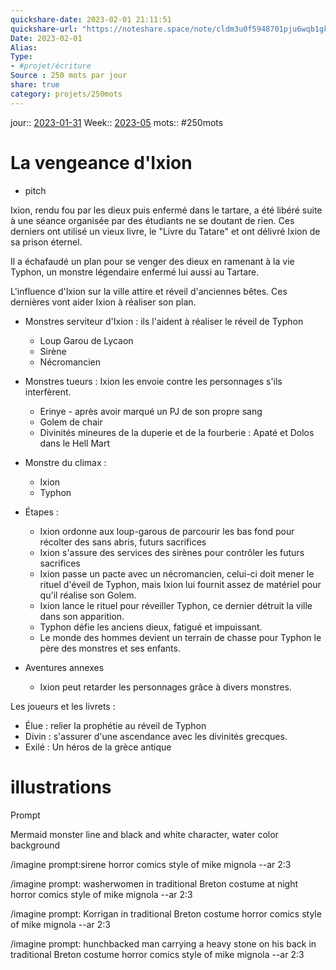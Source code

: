 ```yaml
---
quickshare-date: 2023-02-01 21:11:51
quickshare-url: "https://noteshare.space/note/cldm3u0f5948701pju6wqb1gk#LR1axE5Ct3cyZKmDeaz6G0rLxz7y8InxrXrxlTovZIU"
Date: 2023-02-01
Alias:
Type: 
- #projet/écriture 
Source : 250 mots par jour
share: true
category: projets/250mots
---
```

jour:: [2023-01-31](2023-01-31.md)
Week:: [2023-05](2023-05.md)
mots:: 
#250mots

# La vengeance d'Ixion

- pitch

Ixion, rendu fou par les dieux puis enfermé dans le tartare, a été libéré suite à une séance organisée par des étudiants ne se doutant de rien. Ces derniers ont utilisé un vieux livre, le "Livre du Tatare" et ont délivré Ixion de sa prison éternel.

Il a échafaudé un plan pour se venger des dieux en ramenant à la vie Typhon, un monstre légendaire enfermé lui aussi au Tartare.

L'influence d'Ixion sur la ville attire et réveil d'anciennes bêtes. Ces dernières vont aider Ixion à réaliser son plan.

- Monstres serviteur d'Ixion : ils l'aident à réaliser le réveil de Typhon
	- Loup Garou de Lycaon
	- Sirène 
	- Nécromancien
- Monstres tueurs : Ixion les envoie contre les personnages s'ils interfèrent.
	- Erinye - après avoir marqué un PJ de son propre sang
	- Golem de chair
	- Divinités mineures de la duperie et de la fourberie : Apaté et Dolos dans le Hell Mart
- Monstre du climax :
	- Ixion
	- Typhon

-  Étapes : 
	- Ixion ordonne aux loup-garous de parcourir les bas fond pour récolter des sans abris, futurs sacrifices
	- Ixion s'assure des services des sirènes pour contrôler les futurs sacrifices
	- Ixion passe un pacte avec un nécromancien, celui-ci doit mener le rituel d'éveil de Typhon, mais Ixion lui fournit assez de matériel pour qu'il réalise son Golem.
	- Ixion lance le rituel pour réveiller Typhon, ce dernier détruit la ville dans son apparition.
	- Typhon défie les anciens dieux, fatigué et impuissant.
	- Le monde des hommes devient un terrain de chasse pour Typhon le père des monstres et ses enfants.
- Aventures annexes
	- Ixion peut retarder les personnages grâce à divers monstres.

Les joueurs et les livrets : 
- Élue : relier la prophétie au réveil de Typhon
- Divin : s'assurer d'une ascendance avec les divinités grecques.
- Exilé : Un héros de la grèce antique


# illustrations

Prompt

Mermaid monster  line and black and white character, water color background

/imagine prompt:sirene horror comics style of mike mignola --ar 2:3

/imagine prompt: washerwomen in traditional Breton costume at night  horror comics style of mike mignola --ar 2:3

/imagine prompt: Korrigan in traditional Breton costume horror comics style of mike mignola --ar 2:3

/imagine prompt: hunchbacked man carrying a heavy stone on his back in traditional Breton costume horror comics style of mike mignola --ar 2:3

